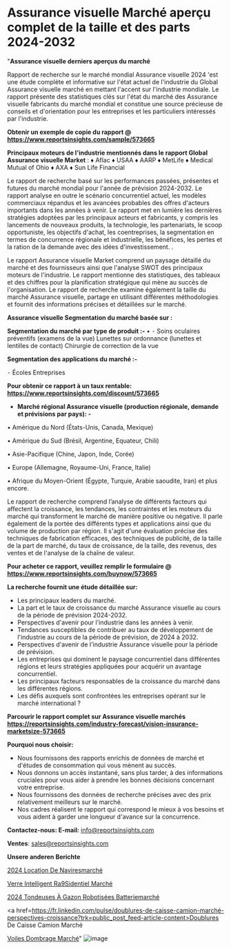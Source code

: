 # Assurance visuelle Marché aperçu complet de la taille et des parts 2024-2032

"<strong>Assurance visuelle derniers aperçus du marché</strong>

Rapport de recherche sur le marché mondial Assurance visuelle 2024 'est une étude complète et informative sur l'état actuel de l'industrie du Global Assurance visuelle marché en mettant l'accent sur l'industrie mondiale. Le rapport présente des statistiques clés sur l'état du marché des Assurance visuelle fabricants du marché mondial et constitue une source précieuse de conseils et d'orientation pour les entreprises et les particuliers intéressés par l'industrie.

<strong>Obtenir un exemple de copie du rapport @ <a href=https://www.reportsinsights.com/sample/573665>https://www.reportsinsights.com/sample/573665</a></strong>

<strong>Principaux moteurs de l'industrie mentionnés dans le rapport Global Assurance visuelle Market</strong> :
♦ Aflac
♦ USAA
♦ AARP
♦ MetLife
♦ Medical Mutual of Ohio
♦ AXA
♦ Sun Life Financial

Le rapport de recherche basé sur les performances passées, présentes et futures du marché mondial pour l'année de prévision 2024-2032. Le rapport analyse en outre le scénario concurrentiel actuel, les modèles commerciaux répandus et les avancées probables des offres d'acteurs importants dans les années à venir. Le rapport met en lumière les dernières stratégies adoptées par les principaux acteurs et fabricants, y compris les lancements de nouveaux produits, la technologie, les partenariats, le scoop opportuniste, les objectifs d'achat, les coentreprises, la segmentation en termes de concurrence régionale et industrielle, les bénéfices, les pertes et la ration de la demande avec des idées d'investissement. .

Le rapport Assurance visuelle Market comprend un paysage détaillé du marché et des fournisseurs ainsi que l'analyse SWOT des principaux moteurs de l'industrie. Le rapport mentionne des statistiques, des tableaux et des chiffres pour la planification stratégique qui mène au succès de l'organisation. Le rapport de recherche examine également la taille du marché Assurance visuelle, partage en utilisant différentes méthodologies et fournit des informations précises et détaillées sur le marché.

<strong>Assurance visuelle Segmentation du marché basée sur :</strong>

<strong>Segmentation du marché par type de produit :-</strong>
•
⁃ Soins oculaires préventifs (examens de la vue)
Lunettes sur ordonnance (lunettes et lentilles de contact)
Chirurgie de correction de la vue

<strong>Segmentation des applications du marché :-</strong>

⁃ Écoles
Entreprises

<strong>Pour obtenir ce rapport à un taux rentable: <a href=https://www.reportsinsights.com/discount/573665>https://www.reportsinsights.com/discount/573665</a></strong>
<ul>
  <li><strong>Marché régional Assurance visuelle (production régionale, demande et prévisions par pays): -</strong></li>
</ul>
• Amérique du Nord (États-Unis, Canada, Mexique)

• Amérique du Sud (Brésil, Argentine, Equateur, Chili)

• Asie-Pacifique (Chine, Japon, Inde, Corée)

• Europe (Allemagne, Royaume-Uni, France, Italie)

• Afrique du Moyen-Orient (Égypte, Turquie, Arabie saoudite, Iran) et plus encore.

Le rapport de recherche comprend l’analyse de différents facteurs qui affectent la croissance, les tendances, les contraintes et les moteurs du marché qui transforment le marché de manière positive ou négative. Il parle également de la portée des différents types et applications ainsi que du volume de production par région. Il s'agit d'une évaluation précise des techniques de fabrication efficaces, des techniques de publicité, de la taille de la part de marché, du taux de croissance, de la taille, des revenus, des ventes et de l'analyse de la chaîne de valeur.

<strong>Pour acheter ce rapport, veuillez remplir le formulaire @   <a href=https://www.reportsinsights.com/buynow/573665>https://www.reportsinsights.com/buynow/573665</a></strong>

<strong>La recherche fournit une étude détaillée sur:</strong>
<ul>
  <li>Les principaux leaders du marché.</li>
  <li>La part et le taux de croissance du marché Assurance visuelle au cours de la période de prévision 2024-2032.</li>
  <li>Perspectives d'avenir pour l'industrie dans les années à venir.</li>
  <li>Tendances susceptibles de contribuer au taux de développement de l'industrie au cours de la période de prévision, de 2024 à 2032.</li>
  <li>Perspectives d'avenir de l'industrie Assurance visuelle pour la période de prévision.</li>
  <li>Les entreprises qui dominent le paysage concurrentiel dans différentes régions et leurs stratégies appliquées pour acquérir un avantage concurrentiel.</li>
  <li>Les principaux facteurs responsables de la croissance du marché dans les différentes régions.</li>
  <li>Les défis auxquels sont confrontées les entreprises opérant sur le marché international ?</li>
</ul>

<strong>Parcourir le rapport complet sur Assurance visuelle marchés <a href=https://reportsinsights.com/industry-forecast/vision-insurance-marketsize-573665>https://reportsinsights.com/industry-forecast/vision-insurance-marketsize-573665</a></strong>

<strong>Pourquoi nous choisir:</strong>
<ul>
  <li>Nous fournissons des rapports enrichis de données de marché et d'études de consommation qui vous mènent au succès.</li>
  <li>Nous donnons un accès instantané, sans plus tarder, à des informations cruciales pour vous aider à prendre les bonnes décisions concernant votre entreprise.</li>
  <li>Nous fournissons des données de recherche précises avec des prix relativement meilleurs sur le marché.</li>
  <li>Nos cadres réalisent le rapport qui correspond le mieux à vos besoins et vous aident à garder une longueur d'avance sur la concurrence.</li>
</ul>
<strong>Contactez-nous:
</strong><strong>E-mail:</strong> <a href=mailto:info@reportsinsights.com>info@reportsinsights.com</a>

<strong>Ventes</strong>: <a href=mailto:sales@reportsinsights.com>sales@reportsinsights.com</a>

<strong>Unsere anderen Berichte</strong>

<a href=https://www.linkedin.com/pulse/2024-location-de-naviresmarch%C3%A9-aper%C3%A7us-lindustrie-ffn7c/>2024 Location De Naviresmarché</a>

<a href=https://www.linkedin.com/pulse/verre-intelligent-r%C3%A9sidentiel-march%C3%A9-2024-part-50nae/>Verre Intelligent Ra9Sidentiel Marché</a>

<a href=https://www.linkedin.com/pulse/2024-tondeuses-à-gazon-robotisées-batteriemarché-jwrxc/>2024 Tondeuses À Gazon Robotisées Batteriemarché</a>

<a href=https://fr.linkedin.com/pulse/doublures-de-caisse-camion-marché-perspectives-croissance?trk=public_post_feed-article-content>Doublures De Caisse Camion Marché</a>

<a href=https://www.linkedin.com/pulse/voiles-dombrage-march%C3%A9-analyse-des-parts-jgaaf/>Voiles Dombrage Marché</a>"
![image](https://github.com/daminid12/RItrends/assets/158430485/5ef6c3d6-09dc-4a9c-bdd8-98174a99cbc7)
